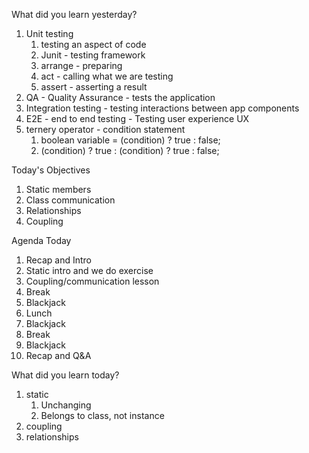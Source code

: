 What did you learn yesterday?

1. Unit testing
   1. testing an aspect of code
   2. Junit - testing framework
   3. arrange - preparing
   4. act - calling what we are testing
   5. assert - asserting a result
2. QA - Quality Assurance - tests the application
3. Integration testing - testing interactions between app components
4. E2E - end to end testing - Testing user experience UX
5. ternery operator - condition statement
   1. boolean variable = (condition) ? true : false;
   2. (condition) ? true : (condition) ? true : false;


Today's Objectives

1. Static members
2. Class communication
3. Relationships
4. Coupling

Agenda Today

1. Recap and Intro
2. Static intro and we do exercise
3. Coupling/communication lesson
4. Break
5. Blackjack
6. Lunch
7. Blackjack
8. Break
9. Blackjack
10. Recap and Q&A

What did you learn today?

1. static
   1. Unchanging
   2. Belongs to class, not instance
2. coupling
3. relationships